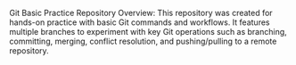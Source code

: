 Git Basic Practice Repository
Overview:
This repository was created for hands-on practice with basic Git commands and workflows. It features multiple branches to experiment with key Git operations such as branching, committing, merging, conflict resolution, and pushing/pulling to a remote repository.
